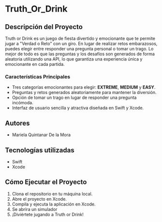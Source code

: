 # Truth_Or_Drink


## Descripción del Proyecto

Truth or Drink es un juego de fiesta divertido y emocionante que te permite jugar a "Verdad o Reto" con un giro. En lugar de realizar retos embarazosos, puedes elegir entre responder una pregunta personal o tomar un trago. Lo mejor de todo es que las preguntas y los desafíos son generados de forma aleatoria utilizando una API, lo que garantiza una experiencia única y emocionante en cada partida.

### Características Principales

- Tres categorías emocionantes para elegir: **EXTREME**, **MEDIUM** y **EASY**.
- Preguntas y retos generados aleatoriamente para mantener la diversión.
- Opción de tomar un trago en lugar de responder una pregunta incómoda.
- Interfaz de usuario sencilla y atractiva diseñada en Swift y Xcode.

## Autores

- Mariela Quintanar De la Mora

## Tecnologías utilizadas

- Swift
- Xcode

## Cómo Ejecutar el Proyecto

1. Clona el repositorio en tu máquina local.
2. Abre el proyecto en Xcode.
4. Compila y ejecuta la aplicación en Xcode.
5. Se abrira un simulador
6. ¡Diviértete jugando a Truth or Drink!


